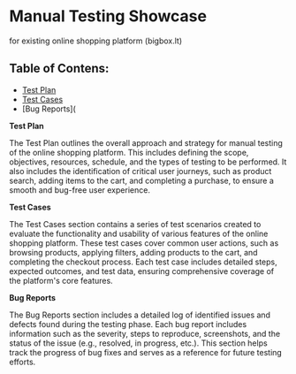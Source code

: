 # Manual Testing Showcase 
for existing online shopping platform (bigbox.lt)

## Table of Contens:
* [Test Plan](https://github.com/grettjott/Manual-Testing/blob/main/big-box/test-plan.md)
* [Test Cases](https://github.com/grettjott/Manual-Testing/blob/main/big-box/test-cases.md)
* [Bug Reports](

  

**Test Plan**

The Test Plan outlines the overall approach and strategy for manual testing of the online shopping platform. This includes defining the scope, objectives, resources, schedule, and the types of testing to be performed. It also includes the identification of critical user journeys, such as product search, adding items to the cart, and completing a purchase, to ensure a smooth and bug-free user experience.

**Test Cases**

The Test Cases section contains a series of test scenarios created to evaluate the functionality and usability of various features of the online shopping platform. These test cases cover common user actions, such as browsing products, applying filters, adding products to the cart, and completing the checkout process. Each test case includes detailed steps, expected outcomes, and test data, ensuring comprehensive coverage of the platform's core features.

**Bug Reports**

The Bug Reports section includes a detailed log of identified issues and defects found during the testing phase. Each bug report includes information such as the severity, steps to reproduce, screenshots, and the status of the issue (e.g., resolved, in progress, etc.). This section helps track the progress of bug fixes and serves as a reference for future testing efforts.
